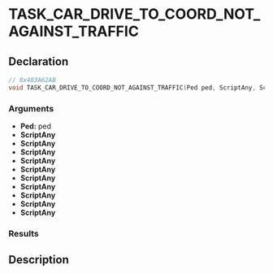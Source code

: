 # TASK_CAR_DRIVE_TO_COORD_NOT_AGAINST_TRAFFIC

## Declaration
```cpp
// 0x483A62AB
void TASK_CAR_DRIVE_TO_COORD_NOT_AGAINST_TRAFFIC(Ped ped, ScriptAny, ScriptAny, ScriptAny, ScriptAny, ScriptAny, ScriptAny, ScriptAny, ScriptAny, ScriptAny, ScriptAny);
```

### Arguments
- **Ped:** ped
- **ScriptAny**
- **ScriptAny**
- **ScriptAny**
- **ScriptAny**
- **ScriptAny**
- **ScriptAny**
- **ScriptAny**
- **ScriptAny**
- **ScriptAny**
- **ScriptAny**

### Results

## Description
